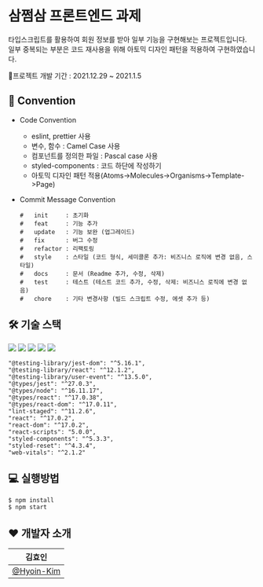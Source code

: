 # 삼쩜삼 프론트엔드 과제

타입스크립트를 활용하여 회원 정보를 받아 일부 기능을 구현해보는 프로젝트입니다. <br/>
일부 중복되는 부분은 코드 재사용을 위해 아토믹 디자인 패턴을 적용하여 구현하였습니다. <br/>

📃프로젝트 개발 기간 : 2021.12.29 ~ 2021.1.5

## 📌 Convention

- Code Convention

  - eslint, prettier 사용
  - 변수, 함수 : Camel Case 사용
  - 컴포넌트를 정의한 파일 : Pascal case 사용
  - styled-components : 코드 하단에 작성하기
  - 아토믹 디자인 패턴 적용(Atoms->Molecules->Organisms->Template->Page)

- Commit Message Convention

  ```
  #   init     : 초기화
  #   feat     : 기능 추가
  #   update   : 기능 보완 (업그레이드)
  #   fix      : 버그 수정
  #   refactor : 리팩토링
  #   style    : 스타일 (코드 형식, 세미콜론 추가: 비즈니스 로직에 변경 없음, 스타일)
  #   docs     : 문서 (Readme 추가, 수정, 삭제)
  #   test     : 테스트 (테스트 코드 추가, 수정, 삭제: 비즈니스 로직에 변경 없음)
  #   chore    : 기타 변경사항 (빌드 스크립트 수정, 에셋 추가 등)
  ```

## 🛠 기술 스택

<img src="https://img.shields.io/badge/React-61DAFB?style=flat-square&logo=React&logoColor=white"/> <img src="https://img.shields.io/badge/TypeScript-blue?style=flat-square&logo=TypeScript&logoColor=white"/> <img src="https://img.shields.io/badge/StyledComponents-DB7093?style=flat-square&logo=Styled-components&logoColor=white"/> <img src="https://img.shields.io/badge/Prettier-F7B93E?style=flat-square&logo=Prettier&logoColor=white"/> <img src="https://img.shields.io/badge/Eslint-4B3263?style=flat-square&logo=Eslint&logoColor=white"/>

```
"@testing-library/jest-dom": "^5.16.1",
"@testing-library/react": "^12.1.2",
"@testing-library/user-event": "^13.5.0",
"@types/jest": "^27.0.3",
"@types/node": "^16.11.17",
"@types/react": "^17.0.38",
"@types/react-dom": "^17.0.11",
"lint-staged": "^11.2.6",
"react": "^17.0.2",
"react-dom": "^17.0.2",
"react-scripts": "5.0.0",
"styled-components": "^5.3.3",
"styled-reset": "^4.3.4",
"web-vitals": "^2.1.2"
```

## 💻 실행방법

```
$ npm install
$ npm start
```

## ❤ 개발자 소개

| 김효인                                     |
| ------------------------------------------ |
| [@Hyoin-Kim](https://github.com/Hyoin-Kim) |
